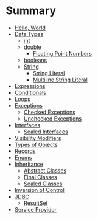 # Summary

- [Hello, World](./hello_world.md)
- [Data Types]()
    - [int]()
    - [double]()
        - [Floating Point Numbers]()
    - [booleans](./booleans.md)
    - [String]()
        - [String Literal]()
        - [Multiline String Literal]()
- [Expressions]()
- [Conditionals]()
- [Loops]()
- [Exceptions]()
    - [Checked Exceptions]()
    - [Unchecked Exceptions]()
- [Interfaces]()
    - [Sealed Interfaces]()
- [Visibility Modifiers]()
- [Types of Objects]()
- [Records]()
- [Enums]()
- [Inheritance]()
    - [Abstract Classes]()
    - [Final Classes]()
    - [Sealed Classes]()
- [Inversion of Control]()
- [JDBC]()
    - [ResultSet]()
- [Service Providor]()

